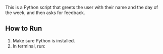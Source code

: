 This is a Python script that greets the user with their name and the day of the week, and then asks for feedback.

## How to Run

1. Make sure Python is installed.
2. In terminal, run:
